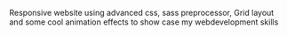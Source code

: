 Responsive website using advanced css, sass preprocessor, Grid layout and some cool animation effects to show case my webdevelopment skills
